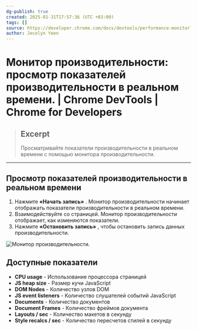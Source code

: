 ```yaml
---
dg-publish: true
created: 2025-01-31T17:57:36 (UTC +03:00)
tags: []
source: https://developer.chrome.com/docs/devtools/performance-monitor?hl=ru
author: Jecelyn Yeen
---
```


# Монитор производительности: просмотр показателей производительности в реальном времени.  |  Chrome DevTools  |  Chrome for Developers

> ## Excerpt
> Просматривайте показатели производительности в реальном времени с помощью монитора производительности.

---

## Просмотр показателей производительности в реальном времени

1.  Нажмите **«Начать запись»** . Монитор производительности начинает отображать показатели производительности в реальном времени.
2.  Взаимодействуйте со страницей. Монитор производительности отображает, как изменяются показатели.
3.  Нажмите **«Остановить запись»** , чтобы остановить запись данных производительности.

![Монитор производительности.](https://developer.chrome.com/static/docs/devtools/performance-monitor/image/performance-monitor-1.png?hl=ru)

## Доступные показатели

- **CPU usage** - Использование процессора страницей
- **JS heap size** - Размер кучи JavaScript
- **DOM Nodes** - Количество узлов DOM
- **JS event listeners** - Количество слушателей событий JavaScript
- **Documents** - Количество документов
- **Document Frames** - Количество фреймов документа
- **Layouts / sec** - Количество макетов в секунду
- **Style recalcs / sec** - Количество пересчетов стилей в секунду 